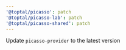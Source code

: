 ```yaml
---
'@toptal/picasso': patch
'@toptal/picasso-lab': patch
'@toptal/picasso-shared': patch
---
```


Update `picasso-provider` to the latest version
